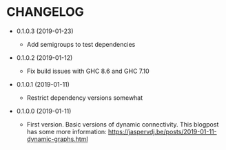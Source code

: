 # CHANGELOG

- 0.1.0.3 (2019-01-23)
    * Add semigroups to test dependencies

- 0.1.0.2 (2019-01-12)
    * Fix build issues with GHC 8.6 and GHC 7.10

- 0.1.0.1 (2019-01-11)
    * Restrict dependency versions somewhat

- 0.1.0.0 (2019-01-11)
    * First version.  Basic versions of dynamic connectivity.  This blogpost has
      some more information:
      <https://jaspervdj.be/posts/2019-01-11-dynamic-graphs.html>
